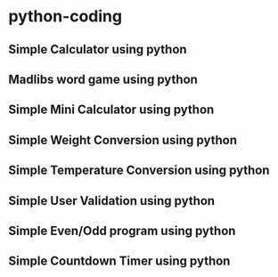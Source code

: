 # python-coding
## Simple Calculator using python
## Madlibs word game using python
## Simple Mini Calculator using python
## Simple Weight Conversion using python
## Simple Temperature Conversion using python
## Simple User Validation using python
## Simple Even/Odd program using python
## Simple Countdown Timer using python

